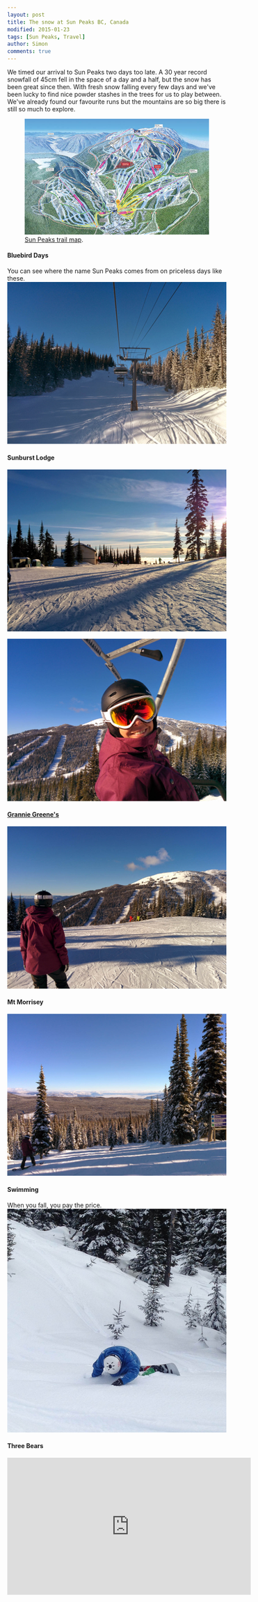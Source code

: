 ```yaml
---
layout: post
title: The snow at Sun Peaks BC, Canada
modified: 2015-01-23
tags: [Sun Peaks, Travel]
author: Simon
comments: true
---
```


We timed our arrival to Sun Peaks two days too late. A 30 year record snowfall of 45cm fell in the space of a day and a half, but the snow has been great since then. With fresh snow falling every few days and we've been lucky to find nice powder stashes in the trees for us to play between. We've already found our favourite runs but the mountains are so big there is still so much to explore. 

<figure>
<a href="http://www.sunpeaksresort.com/winter/interactive-maps/alpine"><img src="../images/2014-15-Sun-Peaks-Resort-Alpine-Map.jpg" alt=""></a>
	<figcaption><a href="http://www.sunpeaksresort.com/winter/interactive-maps/alpine" title="Sun Peaks trail map">Sun Peaks trail map</a>.</figcaption>
</figure>

#### Bluebird Days
You can see where the name Sun Peaks comes from on priceless days like these.
![Sun Peaks](../images/IMG_20150111_144106.jpg)

#### Sunburst Lodge
![Sun Peaks](../images/IMG_20150111_144313.jpg)

![Sun Peaks](../images/IMG_20150120_103629.jpg)

#### <a href="http://en.wikipedia.org/wiki/Nancy_Greene" target="_blank">Grannie Greene's</a>
![Sun Peaks](../images/IMG_20150120_103823.jpg)

#### Mt Morrisey
![Sun Peaks](../images/IMG_20150120_112811.jpg)

#### Swimming
When you fall, you pay the price.
![Sun Peaks](../images/IMG_0717.jpg)


#### Three Bears
<iframe width="560" height="315" src="https://www.youtube.com/embed/RVBuH0WsDOE?rel=0&showinfo=0&autohide=1&vq=large" frameborder="0" allowfullscreen></iframe>